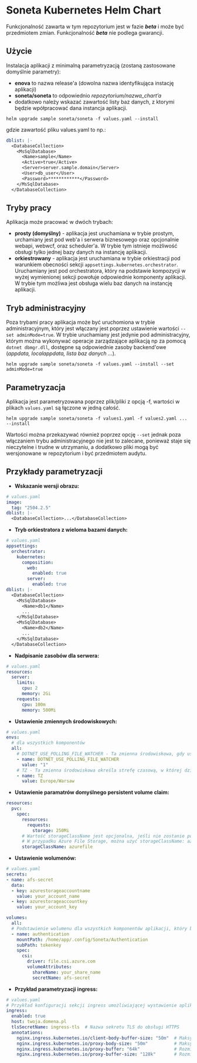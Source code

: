 # Soneta Kubernetes Helm Chart

Funkcjonalność zawarta w tym repozytorium jest w fazie ***beta*** i może być przedmiotem zmian. Funkcjonalność ***beta*** nie podlega gwarancji.

## Użycie
Instalacja aplikacji z minimalną parametryzacją (zostaną zastosowane domyślnie parametry):
- **enova** to nazwa release'a (dowolna nazwa identyfikująca instację aplikacji)
- **soneta/soneta** to odpowiednio *repozytorium/nazwa_chart’a*
- dodatkowo należy wskazać zawartość listy baz danych, z ktorymi będzie wpółpracować dana instancja aplikacji.


```console
helm upgrade sample soneta/soneta -f values.yaml --install
```

gdzie zawartość pliku values.yaml to np.:
```yaml
dblist: |-
  <DatabaseCollection>
    <MsSqlDatabase>
      <Name>sample</Name>
      <Active>true</Active>
      <Server>server.sample.domain</Server>
      <User>db_user</User>
      <Password>************</Password>
    </MsSqlDatabase>
  </DatabaseCollection>
```
## Tryby pracy
Aplikacja może pracować w dwóch trybach:
- **prosty (domyślny)** - aplikacja jest uruchamiana w trybie prostym, urchamiany jest pod web'a i serwera biznesowego oraz opcjonalnie webapi, webwcf, oraz scheduler'a. W trybie tym istnieje możliwość obsługi tylko jednej bazy danych na instancję aplikacji.
- **orkiestrowany** - aplikacja jest uruchamiana w trybie orkiestracji pod warunkiem obecności sekcji `appsettings.kubernetes.orchestrator`. Uruchamiany jest pod orchestratora, który na podstawie kompozycji w wyżej wymienionej sekcji powołuje odpowiednie komponenty aplikacji. W trybie tym możliwa jest obsługa wielu baz danych na instancję aplikacji.

## Tryb administracyjny
Poza trybami pracy aplikacja może być uruchomiona w trybie administracyjnym, który jest włączany jest poprzez ustawienie wartości `--set adminMode=true`. W trybie uruchamiany jest jedynie pod administracyjny, którym można wykonywać operacje zarządzające aplikacją np za pomocą `dotnet dbmgr.dll`, dostępne są odpowiednie zasoby backend'owe (*appdata, localappdata, lista baz danych ...*).
```console
helm upgrade sample soneta/soneta -f values.yaml --install --set adminMode=true
```
## Parametryzacja
Aplikacja jest parametryzowana poprzez plik/pliki z opcją -f, wartości w plikach `values.yaml` są łączone w jedną całość.
```console
helm upgrade sample soneta/soneta -f values1.yaml -f values2.yaml ... --install
```
Wartości można przekazywać również poprzez opcję `--set` jednak poza włączaniem trybu administracyjnego nie jest to zalecane, ponieważ staje się nieczytelne i trudne w utrzymaniu, a dodatkowo pliki mogą być wersjonowane w repozytorium i być przedmiotem audytu.

## Przykłady parametryzacji

- **Wskazanie wersji obrazu:**

```yaml
# values.yaml
image:
  tag: "2504.2.5"
dblist: |-
  <DatabaseCollection>...</DatabaseCollection>
```

- **Tryb orkiestratora z wieloma bazami danych:**

```yaml
# values.yaml
appsettings:
  orchestrator:
    kubernetes:
      composition:
        web:
          enabled: true
        server:
          enabled: true
dblist: |-
  <DatabaseCollection>
    <MsSqlDatabase>
      <Name>db1</Name>
      ...
    </MsSqlDatabase>
    <MsSqlDatabase>
      <Name>db2</Name>
      ...
    </MsSqlDatabase>
  </DatabaseCollection>
```

- **Nadpisanie zasobów dla serwera:**

```yaml
# values.yaml
resources:
  server:
    limits:
      cpu: 2
      memory: 2Gi
    requests:
      cpu: 100m
      memory: 500Mi
```

- **Ustawienie zmiennych środowiskowych:**

```yaml
# values.yaml
envs:
  # dla wszystkich komponentów
  all:
    # DOTNET_USE_POLLING_FILE_WATCHER - Ta zmienna środowiskowa, gdy ustawiona na "1", wymusza na platformie .NET używanie mechanizmu aktywnego sprawdzania zmian w plikach (polling) zamiast domyślnego mechanizmu powiadomień systemowych. Może to być przydatne w środowiskach, gdzie powiadomienia o zmianach plików nie działają poprawnie, np. w kontenerach lub na systemach plików sieciowych.
    - name: DOTNET_USE_POLLING_FILE_WATCHER
      value: "1"
    # TZ - Ta zmienna środowiskowa określa strefę czasową, w której działa aplikacja. Ustawienie jej na "Europe/Warsaw" powoduje, że wszystkie operacje związane z czasem będą wykonywane zgodnie z czasem lokalnym dla Polski.
    - name: TZ
      value: Europe/Warsaw
```
- **Ustawienie paramatrów domyślnego persistent volume claim:**

```yaml
resources:
  pvc:
    spec:
      resources:
        requests:
          storage: 250Mi
      # Wartość storageClassName jest opcjonalna, jeśli nie zostanie podana, domyślnie zostanie użyta storage class zdefiniowana w klastrze.
      # W przypadku Azure File Storage, można użyć storageClassName: azurefile
      storageClassName: azurefile
```

- **Ustawienie wolumenów:**

```yaml
# values.yaml
secrets:
- name: afs-secret
  data:
  - key: azurestorageaccountname
    value: your_account_name
  - key: azurestorageaccountkey
    value: your_account_key

volumes:
  all:
  # Podstawienie wolumenu dla wszystkich komponentów aplikacji, który będzie montowany do katalogu /home/app/.config/Soneta/Authentication i będzie zawierał plik klucze dla tokenów aplikacji
  - name: authentication
    mountPath: /home/app/.config/Soneta/Authentication
    subPath: tokenkey
    spec:
      csi:
        driver: file.csi.azure.com
        volumeAttributes:
          shareName: your_share_name
          secretName: afs-secret
```

- **Przykład parametryzacji ingress:**

```yaml
# values.yaml
# Przykład konfiguracji sekcji ingress umożliwiającej wystawienie aplikacji na zewnątrz klastra z obsługą TLS oraz dodatkowymi adnotacjami dla kontrolera nginx.
ingress:
  enabled: true
  host: twoja.domena.pl
  tlsSecretName: ingress-tls  # Nazwa sekretu TLS do obsługi HTTPS
  annotations:
    nginx.ingress.kubernetes.io/client-body-buffer-size: "50m"  # Maksymalny rozmiar bufora ciała żądania
    nginx.ingress.kubernetes.io/proxy-body-size: "50m"          # Maksymalny rozmiar żądania przesyłanego przez proxy
    nginx.ingress.kubernetes.io/proxy-buffer: "64k"             # Rozmiar bufora proxy
    nginx.ingress.kubernetes.io/proxy-buffer-size: "128k"       # Rozmiar pojedynczego bufora proxy
```
